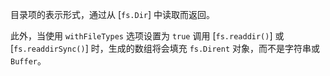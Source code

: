 <!-- YAML
added: v10.10.0
-->

目录项的表示形式，通过从 [`fs.Dir`] 中读取而返回。

此外，当使用 `withFileTypes` 选项设置为 `true` 调用 [`fs.readdir()`] 或 [`fs.readdirSync()`] 时，生成的数组将会填充 `fs.Dirent` 对象，而不是字符串或 `Buffer`。

